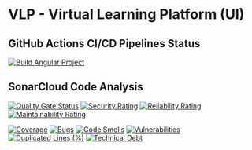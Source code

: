 # VLP - Virtual Learning Platform (UI)

## GitHub Actions CI/CD Pipelines Status

[![Build Angular Project](https://github.com/IvanSimeonov/vlp-ui/actions/workflows/ci.yml/badge.svg)](https://github.com/IvanSimeonov/vlp-ui/actions/workflows/ci.yml)

## SonarCloud Code Analysis

[![Quality Gate Status](https://sonarcloud.io/api/project_badges/measure?project=vlp-ui&metric=alert_status)](https://sonarcloud.io/summary/new_code?id=vlp-ui)
[![Security Rating](https://sonarcloud.io/api/project_badges/measure?project=vlp-ui&metric=security_rating)](https://sonarcloud.io/summary/new_code?id=vlp-ui)
[![Reliability Rating](https://sonarcloud.io/api/project_badges/measure?project=vlp-ui&metric=reliability_rating)](https://sonarcloud.io/summary/new_code?id=vlp-ui)
[![Maintainability Rating](https://sonarcloud.io/api/project_badges/measure?project=vlp-ui&metric=sqale_rating)](https://sonarcloud.io/summary/new_code?id=vlp-ui)

[![Coverage](https://sonarcloud.io/api/project_badges/measure?project=vlp-ui&metric=coverage)](https://sonarcloud.io/summary/new_code?id=vlp-ui)
[![Bugs](https://sonarcloud.io/api/project_badges/measure?project=vlp-ui&metric=bugs)](https://sonarcloud.io/summary/new_code?id=vlp-ui)
[![Code Smells](https://sonarcloud.io/api/project_badges/measure?project=vlp-ui&metric=code_smells)](https://sonarcloud.io/summary/new_code?id=vlp-ui)
[![Vulnerabilities](https://sonarcloud.io/api/project_badges/measure?project=vlp-ui&metric=vulnerabilities)](https://sonarcloud.io/summary/new_code?id=vlp-ui)
[![Duplicated Lines (%)](https://sonarcloud.io/api/project_badges/measure?project=vlp-ui&metric=duplicated_lines_density)](https://sonarcloud.io/summary/new_code?id=vlp-ui)
[![Technical Debt](https://sonarcloud.io/api/project_badges/measure?project=vlp-ui&metric=sqale_index)](https://sonarcloud.io/summary/new_code?id=vlp-ui)
